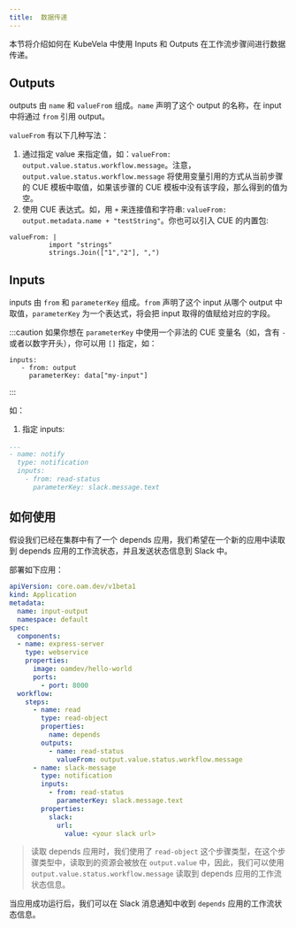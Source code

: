 ```yaml
---
title:  数据传递
---
```


本节将介绍如何在 KubeVela 中使用 Inputs 和 Outputs 在工作流步骤间进行数据传递。

## Outputs

outputs 由 `name` 和 `valueFrom` 组成。`name` 声明了这个 output 的名称，在 input 中将通过 `from` 引用 output。

`valueFrom` 有以下几种写法：
1. 通过指定 value 来指定值，如：`valueFrom: output.value.status.workflow.message`。注意，`output.value.status.workflow.message` 将使用变量引用的方式从当前步骤的 CUE 模板中取值，如果该步骤的 CUE 模板中没有该字段，那么得到的值为空。
2. 使用 CUE 表达式。如，用 `+` 来连接值和字符串: `valueFrom: output.metadata.name + "testString"`。你也可以引入 CUE 的内置包:
```
valueFrom: |
          import "strings"
          strings.Join(["1","2"], ",")
```

## Inputs

inputs 由 `from` 和 `parameterKey` 组成。`from` 声明了这个 input 从哪个 output 中取值，`parameterKey` 为一个表达式，将会把 input 取得的值赋给对应的字段。

:::caution
如果你想在 `parameterKey` 中使用一个非法的 CUE 变量名（如，含有 `-` 或者以数字开头），你可以用 `[]` 指定，如：

```
inputs:
   - from: output
     parameterKey: data["my-input"]
```
:::

如：
1. 指定 inputs:

```yaml
...
- name: notify
  type: notification
  inputs:
    - from: read-status
      parameterKey: slack.message.text
```

## 如何使用

假设我们已经在集群中有了一个 depends 应用，我们希望在一个新的应用中读取到 depends 应用的工作流状态，并且发送状态信息到 Slack 中。

部署如下应用：

```yaml
apiVersion: core.oam.dev/v1beta1
kind: Application
metadata:
  name: input-output
  namespace: default
spec:
  components:
  - name: express-server
    type: webservice
    properties:
      image: oamdev/hello-world
      ports:
        - port: 8000
  workflow:
    steps:
      - name: read
        type: read-object
        properties:
          name: depends
        outputs:
          - name: read-status
            valueFrom: output.value.status.workflow.message
      - name: slack-message
        type: notification
        inputs:
          - from: read-status
            parameterKey: slack.message.text
        properties:
          slack:
            url:
              value: <your slack url>
```

> 读取 depends 应用时，我们使用了 `read-object` 这个步骤类型，在这个步骤类型中，读取到的资源会被放在 `output.value` 中，因此，我们可以使用 `output.value.status.workflow.message` 读取到 depends 应用的工作流状态信息。

当应用成功运行后，我们可以在 Slack 消息通知中收到 `depends` 应用的工作流状态信息。

